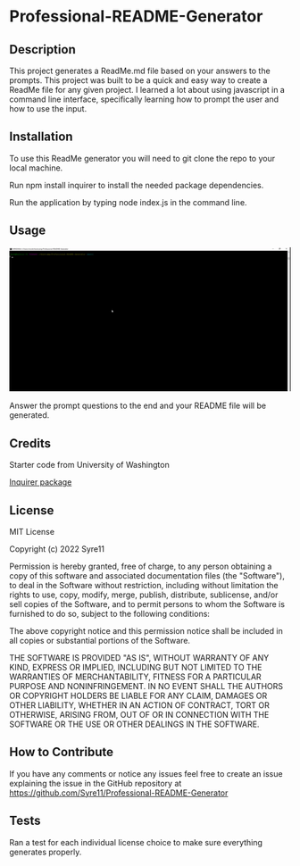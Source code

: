 # Professional-README-Generator

## Description

This project generates a ReadMe.md file based on your answers to the prompts. This project was built to be a quick and easy way to create a ReadMe file for any given project. I learned a lot about using javascript in a command line interface, specifically learning how to prompt the user and how to use the input.

## Installation

To use this ReadMe generator you will need to git clone the repo to your local machine. 

Run npm install inquirer to install the needed package dependencies.

Run the application by typing node index.js in the command line.

## Usage

![App usage](./walkthrough/ezgif.com-gif-maker.gif)

Answer the prompt questions to the end and your README file will be generated.

## Credits

Starter code from University of Washington

[Inquirer package](https://www.npmjs.com/package/inquirer/v/8.2.4)

## License

MIT License

Copyright (c) 2022 Syre11

Permission is hereby granted, free of charge, to any person obtaining a copy
of this software and associated documentation files (the "Software"), to deal
in the Software without restriction, including without limitation the rights
to use, copy, modify, merge, publish, distribute, sublicense, and/or sell
copies of the Software, and to permit persons to whom the Software is
furnished to do so, subject to the following conditions:

The above copyright notice and this permission notice shall be included in all
copies or substantial portions of the Software.

THE SOFTWARE IS PROVIDED "AS IS", WITHOUT WARRANTY OF ANY KIND, EXPRESS OR
IMPLIED, INCLUDING BUT NOT LIMITED TO THE WARRANTIES OF MERCHANTABILITY,
FITNESS FOR A PARTICULAR PURPOSE AND NONINFRINGEMENT. IN NO EVENT SHALL THE
AUTHORS OR COPYRIGHT HOLDERS BE LIABLE FOR ANY CLAIM, DAMAGES OR OTHER
LIABILITY, WHETHER IN AN ACTION OF CONTRACT, TORT OR OTHERWISE, ARISING FROM,
OUT OF OR IN CONNECTION WITH THE SOFTWARE OR THE USE OR OTHER DEALINGS IN THE
SOFTWARE.

## How to Contribute

If you have any comments or notice any issues feel free to create an issue explaining the issue in the GitHub repository at <https://github.com/Syre11/Professional-README-Generator>

## Tests

Ran a test for each individual license choice to make sure everything generates properly.
